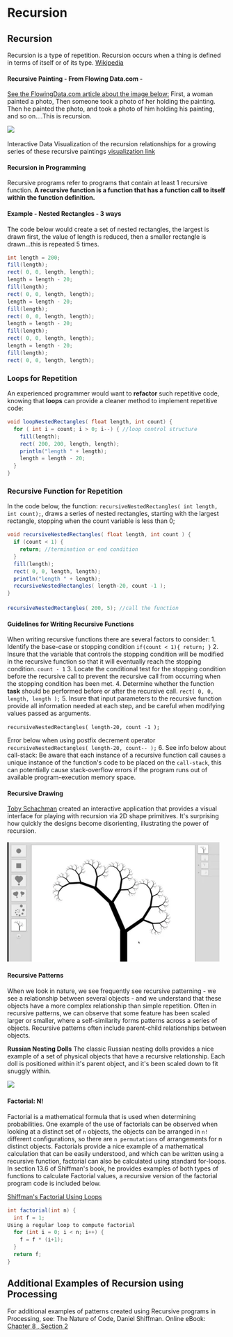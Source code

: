 # Recursion

## Recursion

Recursion is a type of repetition. Recursion occurs when a thing is defined in terms of itself or of its type. [Wikipedia](https://en.wikipedia.org/wiki/Recursion)

#### Recursive Painting - From Flowing Data.com -

[See the FlowingData.com article about the image below:](https://flowingdata.com/2019/02/05/recursive-painting-in-real-life/) First, a woman painted a photo, Then someone took a photo of her holding the painting. Then he painted the photo, and took a photo of him holding his painting, and so on....This is recursion.

![](https://i1.wp.com/flowingdata.com/wp-content/uploads/2019/02/recursive-painting-1.png?resize=750%2C484\&ssl=1)

Interactive Data Visualization of the recursion relationships for a growing series of these recursive paintings [visualization link](http://nubleh.github.io/i\_painted/)

#### Recursion in Programming

Recursive programs refer to programs that contain at least 1 recursive function. **A recursive function is a function that has a function call to itself within the function definition.**&#x20;

#### Example  - Nested Rectangles - 3 ways

The code below would create a set of nested rectangles, the largest is drawn first, the value of length is reduced, then a smaller rectangle is drawn...this is repeated 5 times.

```java
int length = 200;
fill(length);
rect( 0, 0, length, length);
length = length - 20;
fill(length);
rect( 0, 0, length, length);
length = length - 20;
fill(length);
rect( 0, 0, length, length);
length = length - 20;
fill(length);
rect( 0, 0, length, length);
length = length - 20;
fill(length);
rect( 0, 0, length, length);
```

### Loops for Repetition

An experienced programmer would want to **refactor** such repetitive code, knowing that **loops** can provide a cleaner method to implement repetitive code:

```java
void loopNestedRectangles( float length, int count) {
  for ( int i = count; i > 0; i--) { //loop control structure
    fill(length);
    rect( 200, 200, length, length);
    println("length " + length);
    length = length - 20;
  }
}
```

### Recursive Function for Repetition

In the code below, the function: `recursiveNestedRectangles( int length, int count);`, draws a series of nested rectangles, starting with the largest rectangle, stopping when the count variable is less than 0;

```java
void recursiveNestedRectangles( float length, int count ) {
  if (count < 1) {
    return; //termination or end condition
  }
  fill(length);
  rect( 0, 0, length, length);
  println("length " + length);
  recursiveNestedRectangles( length-20, count -1 );
}

recursiveNestedRectangles( 200, 5); //call the function
```

#### Guidelines for Writing Recursive Functions

When writing recursive functions there are several factors to consider: 1. Identify the base-case or stopping condition `if(count < 1){ return; }` 2. Insure that the variable that controls the stopping condition will be modified in the recursive function so that it will eventually reach the stopping condition. `count - 1` 3. Locate the conditional test for the stopping condition before the recursive call to prevent the recursive call from occurring when the stopping condition has been met. 4. Determine whether the function **task** should be performed before or after the recursive call. `rect( 0, 0, length, length );` 5. Insure that input parameters to the recursive function provide all information needed at each step, and be careful when modifying values passed as arguments.

`recursiveNestedRectangles( length-20, count -1 );`

Error below when using postfix decrement operator `recursiveNestedRectangles( length-20, count-- );` 6. See info below about call-stack: Be aware that each instance of a recursive function call causes a unique instance of the function's code to be placed on the `call-stack`, this can potentially cause stack-overflow errors if the program runs out of available program-execution memory space.

#### Recursive Drawing

[Toby Schachman](http://tobyschachman.com/) created an interactive application that provides a visual interface for playing with recursion via 2D shape primitives. It's surprising how quickly the designs become disorienting, illustrating the power of recursion.

![](<../../.gitbook/assets/Screenshot 2017-08-31 13.08.06.png>)

#### Recursive Patterns

When we look in nature, we see frequently see recursive patterning - we see a relationship between several objects - and we understand that these objects have a more complex relationship than simple repetition. Often in recursive patterns, we can observe that some feature has been scaled larger or smaller, where a self-similarity forms patterns across a series of objects. Recursive patterns often include parent-child relationships between objects.

**Russian Nesting Dolls** The classic Russian nesting dolls provides a nice example of a set of physical objects that have a recursive relationship. Each doll is positioned within it's parent object, and it's been scaled down to fit snuggly within.

![](https://upload.wikimedia.org/wikipedia/commons/thumb/4/41/Floral\_matryoshka\_set\_2\_smallest\_doll\_nested.JPG/320px-Floral\_matryoshka\_set\_2\_smallest\_doll\_nested.JPG)

#### Factorial:  N!

Factorial is a mathematical formula that is used when determining probabilities. One example of the use of factorials can be observed when looking at a distinct set of `n` objects, the objects can be arranged in `n!` different configurations, so there are `n permutations` of arrangements for n distinct objects. Factorials provide a nice example of a mathematical calculation that can be easily understood, and which can be written using a recursive function, factorial can also be calculated using standard for-loops. In section 13.6 of Shiffman's book, he provides examples of both types of functions to calculate Factorial values, a recursive version of the factorial program code is included below.

[Shiffman's Factorial Using Loops ](https://natureofcode.com/book/chapter-8-fractals/)

```java
int factorial(int n) {
  int f = 1;
Using a regular loop to compute factorial
  for (int i = 0; i < n; i++) {
    f = f * (i+1);
  }
  return f;
}
```

## Additional Examples of Recursion using Processing

For additional examples of patterns created using Recursive programs in Processing, see: The Nature of Code, Daniel Shiffman. Online eBook: [Chapter 8 , Section 2](http://natureofcode.com/book/chapter-8-fractals/)
